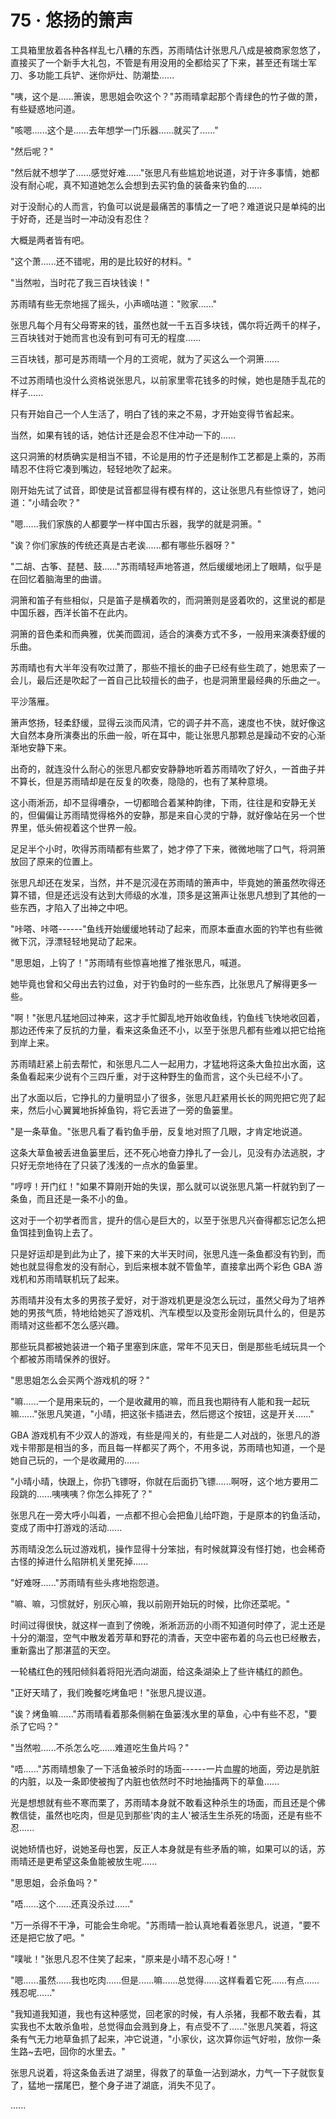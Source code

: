 <link rel="stylesheet" href="../../styles/text.css" />
<h1>75 · 悠扬的箫声</h1>

工具箱里放着各种各样乱七八糟的东西，苏雨晴估计张思凡八成是被商家忽悠了，直接买了一个新手大礼包，不管是有用没用的全都给买了下来，甚至还有瑞士军刀、多功能工兵铲、迷你炉灶、防潮垫......

"咦，这个是......箫诶，思思姐会吹这个？"苏雨晴拿起那个青绿色的竹子做的萧，有些疑惑地问道。

"咳嗯......这个是......去年想学一门乐器......就买了......"

"然后呢？"

"然后就不想学了......感觉好难......"张思凡有些尴尬地说道，对于许多事情，她都没有耐心呢，真不知道她怎么会想到去买钓鱼的装备来钓鱼的......

对于没耐心的人而言，钓鱼可以说是最痛苦的事情之一了吧？难道说只是单纯的出于好奇，还是当时一冲动没有忍住？

大概是两者皆有吧。

"这个萧......还不错呢，用的是比较好的材料。"

"当然啦，当时花了我三百块钱诶！"

苏雨晴有些无奈地摇了摇头，小声嘀咕道："败家......"

张思凡每个月有父母寄来的钱，虽然也就一千五百多块钱，偶尔将近两千的样子，三百块钱对于她而言也没有到可有可无的程度......

三百块钱，那可是苏雨晴一个月的工资呢，就为了买这么一个洞箫......

不过苏雨晴也没什么资格说张思凡，以前家里零花钱多的时候，她也是随手乱花的样子......

只有开始自己一个人生活了，明白了钱的来之不易，才开始变得节省起来。

当然，如果有钱的话，她估计还是会忍不住冲动一下的......

这只洞箫的材质确实是相当不错，不论是用的竹子还是制作工艺都是上乘的，苏雨晴忍不住将它凑到嘴边，轻轻地吹了起来。

刚开始先试了试音，即使是试音都显得有模有样的，这让张思凡有些惊讶了，她问道："小晴会吹？"

"嗯......我们家族的人都要学一样中国古乐器，我学的就是洞箫。"

"诶？你们家族的传统还真是古老诶......都有哪些乐器呀？"

"二胡、古筝、琵琶、鼓......"苏雨晴轻声地答道，然后缓缓地闭上了眼睛，似乎是在回忆着脑海里的曲谱。

洞箫和笛子有些相似，只是笛子是横着吹的，而洞箫则是竖着吹的，这里说的都是中国乐器，西洋长笛不在此内。

洞箫的音色柔和而典雅，优美而圆润，适合的演奏方式不多，一般用来演奏舒缓的乐曲。

苏雨晴也有大半年没有吹过萧了，那些不擅长的曲子已经有些生疏了，她思索了一会儿，最后还是吹起了一首自己比较擅长的曲子，也是洞箫里最经典的乐曲之一。

平沙落雁。

箫声悠扬，轻柔舒缓，显得云淡而风清，它的调子并不高，速度也不快，就好像这大自然本身所演奏出的乐曲一般，听在耳中，能让张思凡那颗总是躁动不安的心渐渐地安静下来。

出奇的，就连没什么耐心的张思凡都安安静静地听着苏雨晴吹了好久，一首曲子并不算长，但是苏雨晴却是在反复的吹奏，隐隐的，也有了某种意境。

这小雨淅沥，却不显得嘈杂，一切都暗合着某种韵律，下雨，往往是和安静无关的，但偏偏让苏雨晴觉得格外的安静，那是来自心灵的宁静，就好像站在另一个世界里，低头俯视着这个世界一般。

足足半个小时，吹得苏雨晴都有些累了，她才停了下来，微微地喘了口气，将洞箫放回了原来的位置上。

张思凡却还在发呆，当然，并不是沉浸在苏雨晴的箫声中，毕竟她的箫虽然吹得还算不错，但是还远没有达到大师级的水准，顶多是这箫声让张思凡想到了其他的一些东西，才陷入了出神之中吧。

"咔嗒、咔嗒------"鱼线开始缓缓地转动了起来，而原本垂直水面的钓竿也有些微微下沉，浮漂轻轻地晃动了起来。

"思思姐，上钩了！"苏雨晴有些惊喜地推了推张思凡，喊道。

她毕竟也曾和父母出去钓过鱼，对于钓鱼时的一些东西，比张思凡了解得更多一些。

"啊！"张思凡猛地回过神来，这才手忙脚乱地开始收鱼线，钓鱼线飞快地收回着，那边还传来了反抗的力量，看来这条鱼还不小，以至于张思凡都有些难以把它给拖到岸上来。

苏雨晴赶紧上前去帮忙，和张思凡二人一起用力，才猛地将这条大鱼拉出水面，这条鱼看起来少说有个三四斤重，对于这种野生的鱼而言，这个头已经不小了。

出了水面以后，它挣扎的力量明显小了很多，张思凡赶紧用长长的网兜把它兜了起来，然后小心翼翼地拆掉鱼钩，将它丢进了一旁的鱼篓里。

"是一条草鱼。"张思凡看了看钓鱼手册，反复地对照了几眼，才肯定地说道。

这条大草鱼被丢进鱼篓里后，还不死心地奋力挣扎了一会儿，见没有办法逃脱，才只好无奈地待在了只装了浅浅的一点水的鱼篓里。

"哼哼！开门红！"如果不算刚开始的失误，那么就可以说张思凡第一杆就钓到了一条鱼，而且还是一条不小的鱼。

这对于一个初学者而言，提升的信心是巨大的，以至于张思凡兴奋得都忘记怎么把鱼饵挂到鱼钩上去了。

只是好运却是到此为止了，接下来的大半天时间，张思凡连一条鱼都没有钓到，而她也就显得愈发的没有耐心，到后来根本就不管鱼竿，直接拿出两个彩色 GBA 游戏机和苏雨晴联机玩了起来。

苏雨晴并没有太多的男孩子爱好，对于游戏机更是没怎么玩过，虽然父母为了培养她的男孩气质，特地给她买了游戏机、汽车模型以及变形金刚玩具什么的，但是苏雨晴对这些都不怎么感兴趣。

那些玩具都被她装进一个箱子里塞到床底，常年不见天日，倒是那些毛绒玩具一个个都被苏雨晴保养的很好。

"思思姐怎么会买两个游戏机的呀？"

"嘛......一个是用来玩的，一个是收藏用的嘛，而且我也期待有人能和我一起玩嘛......"张思凡笑道，"小晴，把这张卡插进去，然后摁这个按钮，这是开关......"

GBA 游戏机有不少双人的游戏，有些是闯关的，有些是二人对战的，张思凡的游戏卡带那是相当的多，而且每一样都买了两个，不用多说，苏雨晴也知道，一个是她自己玩的，一个是收藏用的......

"小晴小晴，快跟上，你扔飞镖呀，你就在后面扔飞镖......啊呀，这个地方要用二段跳的......咦咦咦？你怎么摔死了？"

张思凡在一旁大呼小叫着，一点都不担心会把鱼儿给吓跑，于是原本的钓鱼活动，变成了雨中打游戏的活动......

苏雨晴没怎么玩过游戏机，操作显得十分笨拙，有时候就算没有怪打她，也会稀奇古怪的掉进什么陷阱机关里死掉......

"好难呀......"苏雨晴有些头疼地抱怨道。

"嘛、嘛，习惯就好，别灰心嘛，我以前刚开始玩的时候，比你还菜呢。"

时间过得很快，就这样一直到了傍晚，淅淅沥沥的小雨不知道何时停了，泥土还是十分的潮湿，空气中散发着芳草和野花的清香，天空中密布着的乌云也已经散去，重新露出了那湛蓝的天空。

一轮橘红色的残阳倾斜着将阳光洒向湖面，给这条湖染上了些许橘红的颜色。

"正好天晴了，我们晚餐吃烤鱼吧！"张思凡提议道。

"诶？烤鱼嘛......"苏雨晴看着那条侧躺在鱼篓浅水里的草鱼，心中有些不忍，"要杀了它吗？"

"当然啦......不杀怎么吃......难道吃生鱼片吗？"

"唔......"苏雨晴想象了一下活鱼被杀时的场面------一片血腥的地面，旁边是肮脏的内脏，以及一条即使被掏了内脏也依然时不时地抽搐两下的草鱼......

光是想想就有些不寒而栗了，苏雨晴本身就不敢看这种杀生的场面，而且还是个佛教信徒，虽然也吃肉，但是见到那些'肉的主人'被活生生杀死的场面，还是有些不忍......

说她矫情也好，说她圣母也罢，反正人本身就是有些矛盾的嘛，如果可以的话，苏雨晴还是更希望这条鱼能被放生呢......

"思思姐，会杀鱼吗？"

"唔......这个......还真没杀过......"

"万一杀得不干净，可能会生命呢。"苏雨晴一脸认真地看着张思凡，说道，"要不还是把它放了吧。"

"噗呲！"张思凡忍不住笑了起来，"原来是小晴不忍心呀！"

"嗯......虽然......我也吃肉......但是......嘛......总觉得......这样看着它死......有点......残忍呢......"

"我知道我知道，我也有这种感觉，回老家的时候，有人杀猪，我都不敢去看，其实我也不太敢杀鱼啦，总觉得血会溅到身上，有点受不了......"张思凡笑着，将这条有气无力地草鱼抓了起来，冲它说道，"小家伙，这次算你运气好啦，放你一条生路\~去吧，回你的水里去。"

张思凡说着，将这条鱼丢进了湖里，得救了的草鱼一沾到湖水，力气一下子就恢复了，猛地一摆尾巴，整个身子进了湖底，消失不见了。

......

